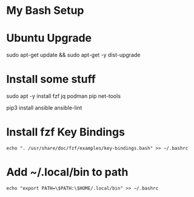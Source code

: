 # My Bash Setup

# Ubuntu Upgrade

sudo apt-get update && sudo apt-get -y dist-upgrade

# Install some stuff

sudo apt -y install fzf jq podman pip net-tools

pip3 install ansible ansible-lint



# Install fzf Key Bindings
    echo ". /usr/share/doc/fzf/examples/key-bindings.bash" >> ~/.bashrc

# Add ~/.local/bin to path
    echo "export PATH=\$PATH:\$HOME/.local/bin" >> ~/.bashrc





